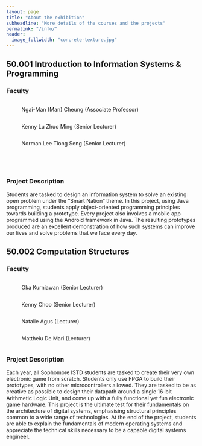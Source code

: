 ```yaml
---
layout: page
title: "About the exhibition"
subheadline: "More details of the courses and the projects"
permalink: "/info/"
header:
  image_fullwidth: "concrete-texture.jpg"
---
```


## 50.001 Introduction to Information Systems & Programming

### Faculty
<div class="medium-3 columns t30"><figure>
    <img class="project-image" src="https://istd.sutd.edu.sg/files/people-istd-faculty-ngai-man-cheung.jpg" alt="">
    <figcaption>Ngai-Man (Man) Cheung (Associate Professor)</figcaption>
  </figure>
  </div>
<div class="medium-3 columns t30">
  <figure>
    <img class="project-image" src="https://istd.sutd.edu.sg/files/people-istd-faculty-kenny-lu-2020-v1.jpg" alt="">
    <figcaption>Kenny Lu Zhuo Ming (Senior Lecturer)</figcaption>
  </figure>
</div>
<div class="medium-3 columns t30">
  <figure>
    <img class="project-image" src="https://istd.sutd.edu.sg/files/people-istd-faculty-norman-lee.jpg" alt="">
    <figcaption>Norman Lee Tiong Seng (Senior Lecturer)</figcaption>
  </figure>
</div>
<div class="medium-3 columns t30" style="opacity:0;"><figure>
    <img class="project-image" src="https://istd.sutd.edu.sg/files/people-istd-faculty-ngai-man-cheung.jpg" alt="">
    <figcaption>Ngai-Man (Man) Cheung (Associate Professor)</figcaption>
  </figure></div>

### Project Description

Students are tasked to design an information system to solve an existing open problem under the “Smart Nation” theme. In this project, using Java programming, students apply object-oriented programming principles towards building a prototype. Every project also involves a mobile app programmed using the Android framework in Java. The resulting prototypes produced are an excellent demonstration of how such systems can improve our lives and solve problems that we face every day.

## 50.002 Computation Structures

### Faculty

<div class="medium-3 columns t30">
  <figure>
    <img class="project-image" src="https://istd.sutd.edu.sg/files/people-istd-faculty-oka-kurniawan.jpg" alt="">
    <figcaption>Oka Kurniawan (Senior Lecturer)</figcaption>
  </figure>
</div>

<div class="medium-3 columns t30">
  <figure>
    <img class="project-image" src="https://istd.sutd.edu.sg/files/istd-faculty-kenny-choo-2019.jpg" alt="">
    <figcaption>Kenny Choo (Senior Lecturer)</figcaption>
  </figure>
</div>

<div class="medium-3 columns t30">
  <figure>
    <img class="project-image" src="https://istd.sutd.edu.sg/files/people-istd-faculty-natalieagus.jpg" alt="">
    <figcaption>Natalie Agus (Lecturer)</figcaption>
  </figure>
</div>
<div class="medium-3 columns t30">
  <figure>
    <img class="project-image" src="https://istd.sutd.edu.sg/files/istd-faculty-matthieu-de-mari.jpg" alt="">
    <figcaption>Mattheiu De Mari (Lecturer)</figcaption>
  </figure>
</div>

### Project Description

Each year, all Sophomore ISTD students are tasked to create their very own electronic game from scratch. Students only use FPGA to build their prototypes, with no other microcontrollers allowed. They are tasked to be as creative as possible to design their datapath around a single 16-bit Arithmetic Logic Unit, and come up with a fully functional  yet fun electronic game hardware. This project is the ultimate test for their fundamentals on the architecture of digital systems, emphasising structural principles common to a wide range of technologies. At the end of the project, students are able to explain the fundamentals of modern operating systems and appreciate the technical skills necessary to be a capable digital systems engineer.